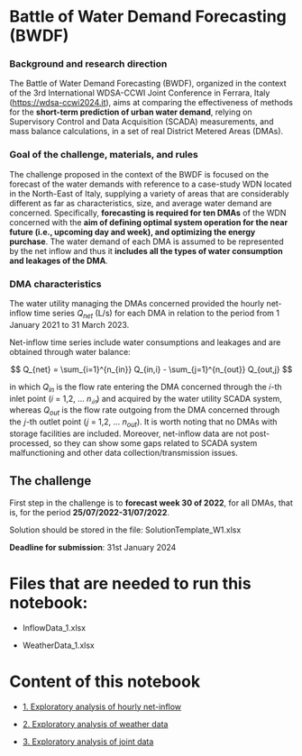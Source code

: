 # Battle of Water Demand Forecasting (BWDF)


### Background and research direction
The Battle of Water Demand Forecasting (BWDF), organized in the context of the 3rd International WDSA-CCWI Joint Conference in Ferrara, Italy (https://wdsa-ccwi2024.it), aims at comparing the effectiveness of methods for the **short-term prediction of urban water demand**, relying on Supervisory Control and Data Acquisition (SCADA) measurements, and mass balance calculations, in a set of real District Metered Areas (DMAs).

### Goal of the challenge, materials, and rules
The challenge proposed in the context of the BWDF is focused on the forecast of the water demands with reference to a case-study WDN located in the North-East of Italy, supplying a variety of areas that are considerably different as far as characteristics, size, and average water demand are concerned. Specifically, **forecasting is required for ten DMAs** of the WDN concerned with the **aim of defining optimal system operation for the near future (i.e., upcoming day and week), and optimizing the energy purchase**. The water demand of each DMA is assumed to be represented by the net inflow and thus it **includes all the types of water consumption and leakages of the DMA**.

### DMA characteristics

The water utility managing the DMAs concerned provided the hourly net-inflow time series $Q_{net}$ (L/s) for each DMA in relation to the period from 1 January 2021 to 31 March 2023. 

Net-inflow time series include water consumptions and leakages and are obtained through water balance:

$$
Q_{net} = \sum_{i=1}^{n_{in}} Q_{in,i} - \sum_{j=1}^{n_{out}} Q_{out,j}
$$



in which $Q_{in}$ is the flow rate entering the DMA concerned through the 𝑖-th inlet point (𝑖 = 1,2, ... $n_{𝑖𝑛}$) and acquired by the water utility SCADA system, whereas $Q_{out}$ is the flow rate outgoing from the DMA concerned through the 𝑗-th outlet point (𝑗 = 1,2, ... $n_{out}$). It is worth noting that no DMAs with storage facilities are included. Moreover, net-inflow data are not post-processed, so they can show some gaps related to SCADA system malfunctioning and other data collection/transmission issues.

## The challenge

First step in the challenge is to **forecast week 30 of 2022**, for all DMAs, that is, for the period **25/07/2022-31/07/2022**.

Solution should be stored in the file: SolutionTemplate_W1.xlsx

**Deadline for submission**: 31st January 2024

# Files that are needed to run this notebook:

* InflowData_1.xlsx

* WeatherData_1.xlsx

# Content of this notebook

* [1. Exploratory analysis of hourly net-inflow](#sec:eda_net_inflow)

* [2. Exploratory analysis of weather data](#sec:eda_weather)

* [3. Exploratory analysis of joint data](#sec:eda_joint)
